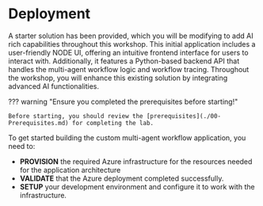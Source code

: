 # Deployment

A starter solution has been provided, which you will be modifying to add AI rich capabilities throughout this workshop. This initial application includes a user-friendly NODE UI, offering an intuitive frontend interface for users to interact with. Additionally, it features a Python-based backend API that handles the multi-agent workflow logic and workflow tracing. Throughout the workshop, you will enhance this existing solution by integrating advanced AI functionalities. 

??? warning "Ensure you completed the prerequisites before starting!"

    Before starting, you should review the [prerequisites](./00-Prerequisites.md) for completing the lab.

To get started building the custom multi-agent workflow application, you need to:

- **PROVISION** the required Azure infrastructure for the resources needed for the application architecture
- **VALIDATE** that the Azure deployment completed successfully.
- **SETUP** your development environment and configure it to work with the infrastructure.